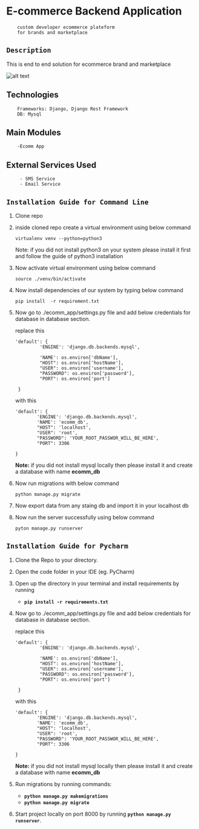 # E-commerce Backend Application 
        custom developer ecommerce plateform
        for brands and marketplace

## `Description`
This is end to end solution for ecommerce brand and marketplace

![alt text][logo]

[logo]: https://alche-ecw.s3.amazonaws.com/e-comm+logo.jpeg "E-comm Logo logo"

## Technologies
        Frameworks: Django, Django Rest Framework
        DB: Mysql

## Main Modules
        -Ecomm App
        
## External Services Used
         - SMS Service
         - Email Service

## `Installation Guide for Command Line`
1. Clone repo

2. inside cloned repo create a virtual environment using below command

    ```virtualenv venv --python=python3```
    
    Note: if you did not install python3 on your system please install it first and follow the guide of python3 installation 

3. Now activate virtual environment using below command

    ```source ./venv/bin/activate```

4. Now install dependencies of our system by typing below command

    ```pip install  -r requirement.txt```
    
5. Now go to ./ecomm_app/settings.py file and add below credentials for database in database section.
   
   replace this
   
   ``` 
   'default': {
            'ENGINE': 'django.db.backends.mysql',

            'NAME': os.environ['dbName'],
            "HOST": os.environ['hostName'],
            "USER": os.environ['username'],
            "PASSWORD": os.environ['password'],
            "PORT": os.environ['port']

    }
   ```

    with this
    
    ```
   'default': {
            'ENGINE': 'django.db.backends.mysql',
            'NAME': 'ecomm_db',
            "HOST": 'localhost',
            "USER": 'root',
            "PASSWORD": 'YOUR_ROOT_PASSWOR_WILL_BE_HERE',
            "PORT": 3306

    }
   ```
   
   **Note:** if you did not install mysql locally then please install it and create a database with name **ecomm_db**
   
6. Now run migrations with below command

    ```python manage.py migrate```

7. Now export data from any staing db and import it in your localhost db

8. Now run the server successfully using below command

    ```pyton manage.py runserver```

## `Installation Guide for Pycharm`
1. Clone the Repo to your directory.
2. Open the code folder in your IDE (eg. PyCharm)
3. Open up the directory in your terminal and install requirements by running
   - **`pip install -r requirements.txt`**
4. Now go to ./ecomm_app/settings.py file and add below credentials for database in database section.
   
   replace this
   
   ``` 
   'default': {
            'ENGINE': 'django.db.backends.mysql',

            'NAME': os.environ['dbName'],
            "HOST": os.environ['hostName'],
            "USER": os.environ['username'],
            "PASSWORD": os.environ['password'],
            "PORT": os.environ['port']

    }
   ```

    with this
    
    ```
   'default': {
            'ENGINE': 'django.db.backends.mysql',
            'NAME': 'ecomm_db',
            "HOST": 'localhost',
            "USER": 'root',
            "PASSWORD": 'YOUR_ROOT_PASSWOR_WILL_BE_HERE',
            "PORT": 3306

    }
   ```
   
   **Note:** if you did not install mysql locally then please install it and create a database with name **ecomm_db**
5. Run migrations by running commands:
    - **`python manage.py makemigrations`**
    - **`python manage.py migrate`**
6. Start project locally on port 8000 by running **`python manage.py runserver`**.